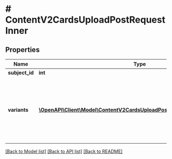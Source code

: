 # # ContentV2CardsUploadPostRequestInner

## Properties

Name | Type | Description | Notes
------------ | ------------- | ------------- | -------------
**subject_id** | **int** | ID предмета |
**variants** | [**\OpenAPI\Client\Model\ContentV2CardsUploadPostRequestInnerVariantsInner[]**](ContentV2CardsUploadPostRequestInnerVariantsInner.md) | Массив вариантов товара. В каждой объединённой карточке товара может быть не более 30 карточек товаров |

[[Back to Model list]](../../README.md#models) [[Back to API list]](../../README.md#endpoints) [[Back to README]](../../README.md)
